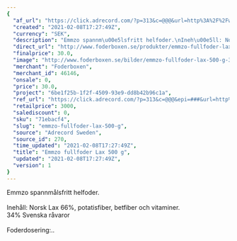 ```yaml
---
{
  "af_url": "https://click.adrecord.com/?p=313&c=@@@&url=http%3A%2F%2Fwww.foderboxen.se%2Fprodukter%2Femmzo-fullfoder-lax-500-g%2C391",
  "created": "2021-02-08T17:27:49Z",
  "currency": "SEK",
  "description": "Emmzo spannm\u00e5lsfritt helfoder.\nIneh\u00e5ll: Norsk Lax 66%, potatisfiber, betfiber och vitaminer.\n34% Svenska r\u00e5varor\nFoderdosering:..",
  "direct_url": "http://www.foderboxen.se/produkter/emmzo-fullfoder-lax-500-g,391",
  "finalprice": 30.0,
  "image": "http://www.foderboxen.se/bilder/emmzo-fullfoder-lax-500-g-391.png",
  "merchant": "Foderboxen",
  "merchant_id": 46146,
  "onsale": 0,
  "price": 30.0,
  "project": "6be1f25b-1f2f-4509-93e9-dd8b42b96c1a",
  "ref_url": "https://click.adrecord.com/?p=313&c=@@@&epi=###&url=http%3A%2F%2Fwww.foderboxen.se%2Fprodukter%2Femmzo-fullfoder-lax-500-g%2C391",
  "retailprice": 3000,
  "salediscount": 0,
  "sku": "71ebacf4",
  "slug": "emmzo-fullfoder-lax-500-g",
  "source": "Adrecord Sweden",
  "source_id": 270,
  "time_updated": "2021-02-08T17:27:49Z",
  "title": "Emmzo fullfoder Lax 500 g",
  "updated": "2021-02-08T17:27:49Z",
  "version": 1
}
---
```


<p> Emmzo spannmålsfritt helfoder. <br><br>Inehåll: Norsk Lax 66%, potatisfiber, betfiber och vitaminer.<br>34% Svenska råvaror<br><br>Foderdosering:..</p>
